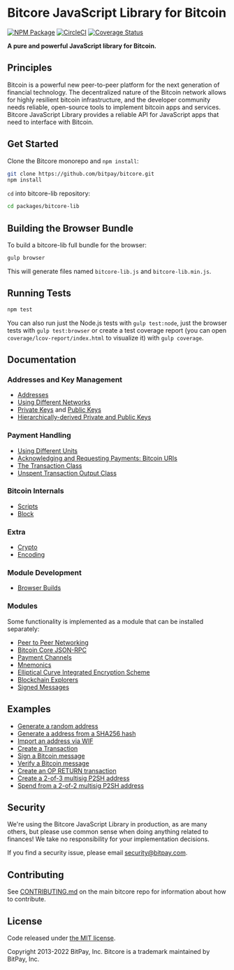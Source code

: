 # Bitcore JavaScript Library for Bitcoin

[![NPM Package](https://img.shields.io/npm/v/bitcore-lib.svg?style=flat-square)](https://www.npmjs.org/package/bitcore-lib)
[![CircleCI](https://dl.circleci.com/status-badge/img/gh/bitpay/bitcore/tree/master.svg?style=shield&task=bitcore-lib)](https://dl.circleci.com/status-badge/redirect/gh/bitpay/bitcore/tree/master)
[![Coverage Status](https://img.shields.io/coveralls/bitpay/bitcore-lib.svg?style=flat-square)](https://coveralls.io/r/bitpay/bitcore-lib)

**A pure and powerful JavaScript library for Bitcoin.**

## Principles

Bitcoin is a powerful new peer-to-peer platform for the next generation of financial technology. The decentralized nature of the Bitcoin network allows for highly resilient bitcoin infrastructure, and the developer community needs reliable, open-source tools to implement bitcoin apps and services. Bitcore JavaScript Library provides a reliable API for JavaScript apps that need to interface with Bitcoin.

## Get Started

Clone the Bitcore monorepo and `npm install`:
```sh
git clone https://github.com/bitpay/bitcore.git
npm install
```
`cd` into bitcore-lib repository:
```sh
cd packages/bitcore-lib
```

## Building the Browser Bundle

To build a bitcore-lib full bundle for the browser:

```sh
gulp browser
```

This will generate files named `bitcore-lib.js` and `bitcore-lib.min.js`.

## Running Tests

```sh
npm test
```

You can also run just the Node.js tests with `gulp test:node`, just the browser tests with `gulp test:browser` or create a test coverage report (you can open `coverage/lcov-report/index.html` to visualize it) with `gulp coverage`.

## Documentation 

### Addresses and Key Management

- [Addresses](docs/address.md)
- [Using Different Networks](docs/networks.md)
- [Private Keys](docs/privatekey.md) and [Public Keys](docs/publickey.md)
- [Hierarchically-derived Private and Public Keys](docs/hierarchical.md)

### Payment Handling

- [Using Different Units](docs/unit.md)
- [Acknowledging and Requesting Payments: Bitcoin URIs](docs/uri.md)
- [The Transaction Class](docs/transaction.md)
- [Unspent Transaction Output Class](docs/unspentoutput.md)

### Bitcoin Internals

- [Scripts](docs/script.md)
- [Block](docs/block.md)

### Extra

- [Crypto](docs/crypto.md)
- [Encoding](docs/encoding.md)

### Module Development

- [Browser Builds](docs/browser.md)

### Modules

Some functionality is implemented as a module that can be installed separately:

- [Peer to Peer Networking](https://github.com/bitpay/bitcore/tree/master/packages/bitcore-p2p)
- [Bitcoin Core JSON-RPC](https://github.com/bitpay/bitcoind-rpc)
- [Payment Channels](https://github.com/bitpay/bitcore-channel)
- [Mnemonics](https://github.com/bitpay/bitcore/tree/master/packages/bitcore-mnemonic)
- [Elliptical Curve Integrated Encryption Scheme](https://github.com/bitpay/bitcore-ecies)
- [Blockchain Explorers](https://github.com/bitpay/bitcore-explorers)
- [Signed Messages](https://github.com/bitpay/bitcore-message)

## Examples

- [Generate a random address](docs/examples.md#generate-a-random-address)
- [Generate a address from a SHA256 hash](docs/examples.md#generate-a-address-from-a-sha256-hash)
- [Import an address via WIF](docs/examples.md#import-an-address-via-wif)
- [Create a Transaction](docs/examples.md#create-a-transaction)
- [Sign a Bitcoin message](docs/examples.md#sign-a-bitcoin-message)
- [Verify a Bitcoin message](docs/examples.md#verify-a-bitcoin-message)
- [Create an OP RETURN transaction](docs/examples.md#create-an-op-return-transaction)
- [Create a 2-of-3 multisig P2SH address](docs/examples.md#create-a-2-of-3-multisig-p2sh-address)
- [Spend from a 2-of-2 multisig P2SH address](docs/examples.md#spend-from-a-2-of-2-multisig-p2sh-address)

## Security

We're using the Bitcore JavaScript Library in production, as are many others, but please use common sense when doing anything related to finances! We take no responsibility for your implementation decisions.

If you find a security issue, please email security@bitpay.com.

## Contributing

See [CONTRIBUTING.md](https://github.com/bitpay/bitcore/blob/master/Contributing.md) on the main bitcore repo for information about how to contribute.

## License

Code released under [the MIT license](https://github.com/bitpay/bitcore/blob/master/LICENSE).

Copyright 2013-2022 BitPay, Inc. Bitcore is a trademark maintained by BitPay, Inc.
